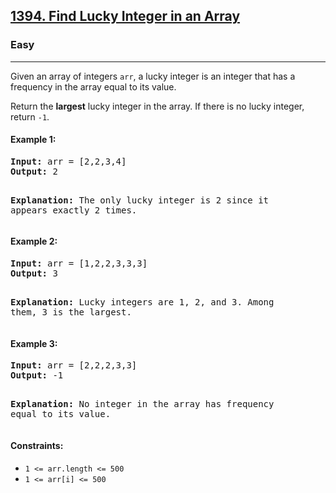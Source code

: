 ### <h2><a href="https://leetcode.com/problems/find-lucky-integer-in-an-array/">1394. Find Lucky Integer in an Array</a></h2>
<h3>Easy</h3>
<hr>

<p>Given an array of integers <code>arr</code>, a lucky integer is an integer that has a frequency in the array equal to its value.</p>

<p>Return the <strong>largest</strong> lucky integer in the array. If there is no lucky integer, return <code>-1</code>.</p>

<h4>Example 1:</h4>
<pre>
<strong>Input:</strong> arr = [2,2,3,4]
<strong>Output:</strong> 2

<strong>Explanation:</strong>
The only lucky integer is 2 since it appears exactly 2 times.
</pre>

<h4>Example 2:</h4>
<pre>
<strong>Input:</strong> arr = [1,2,2,3,3,3]
<strong>Output:</strong> 3

<strong>Explanation:</strong>
Lucky integers are 1, 2, and 3. Among them, 3 is the largest.
</pre>

<h4>Example 3:</h4>
<pre>
<strong>Input:</strong> arr = [2,2,2,3,3]
<strong>Output:</strong> -1

<strong>Explanation:</strong>
No integer in the array has frequency equal to its value.
</pre>

<h4>Constraints:</h4>
<ul>
  <li><code>1 <= arr.length <= 500</code></li>
  <li><code>1 <= arr[i] <= 500</code></li>
</ul>
